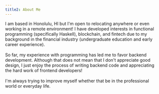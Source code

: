 ```yaml
---
title2: About Me
---
```

I am based in Honolulu, HI but I'm open to relocating anywhere or even  working in a remote environment! I have developed interests in functional programming (specifically Haskell), blockchain, and fintech due to my background in the financial industry (undergraduate education and early career experience).  
<br />
So far, my experience with programming has led me to favor backend development. Although that does not mean that I don't appreciate good design, I just enjoy the process of writing backend code and appreciating the hard work of frontend developers!  
<br />
I'm always trying to improve myself whether that be in the professional world or everyday life.